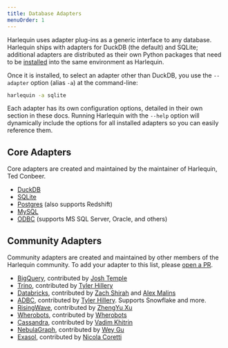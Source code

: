 ```yaml
---
title: Database Adapters
menuOrder: 1
---
```


Harlequin uses adapter plug-ins as a generic interface to any database. Harlequin ships with adapters for DuckDB (the default) and SQLite; additional adapters are distributed as their own Python packages that need to be [installed](getting-started/index#installing-database-adapters) into the same environment as Harlequin.

Once it is installed, to select an adapter other than DuckDB, you use the `--adapter` option (alias `-a`) at the command-line:

```bash
harlequin -a sqlite
```

Each adapter has its own configuration options, detailed in their own section in these docs. Running Harlequin with the `--help` option will dynamically include the options for all installed adapters so you can easily reference them.

## Core Adapters

Core adapters are created and maintained by the maintainer of Harlequin, Ted Conbeer.

- [DuckDB](duckdb/index)
- [SQLite](sqlite/index)
- [Postgres](postgres/index) (also supports Redshift)
- [MySQL](mysql/index)
- [ODBC](odbc/index) (supports MS SQL Server, Oracle, and others)

## Community Adapters

Community adapters are created and maintained by other members of the Harlequin community. To add your adapter to this list, please [open a PR](https://github.com/tconbeer/harlequin-web).

- [BigQuery](bigquery/index), contributed by [Josh Temple](https://github.com/joshtemple)
- [Trino](trino), contributed by [Tyler Hillery](https://github.com/TylerHillery)
- [Databricks](databricks/index), contributed by [Zach Shirah](https://github.com/zashirah) and [Alex Malins](https://github.com/alexmalins)
- [ADBC](adbc), contributed by [Tyler Hillery](https://github.com/TylerHillery). Supports Snowflake and more.
- [RisingWave](risingwave), contributed by [ZhengYu Xu](https://github.com/zen-xu)
- [Wherobots](wherobots), contributed by [Wherobots](https://github.com/wherobots)
- [Cassandra](cassandra), contributed by [Vadim Khitrin](https://github.com/vkhitrin)
- [NebulaGraph](nebulagraph), contributed by [Wey Gu](https://github.com/wey-gu)
- [Exasol](exasol), contributed by [Nicola Coretti](https://github.com/Nicoretti)
